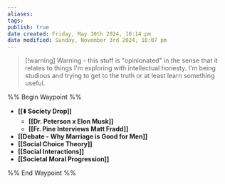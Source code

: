 ```yaml
---
aliases: 
tags: 
publish: true
date created: Friday, May 10th 2024, 10:14 pm
date modified: Sunday, November 3rd 2024, 10:07 pm
---
```


> [!warning] Warning - this stuff is "opinionated" in the sense that it relates to things I'm exploring with intellectual honesty. I'm being studious and trying to get to the truth or at least learn something useful.


%% Begin Waypoint %%
- **[[⬇️ Society Drop]]**
	- **[[Dr. Peterson x Elon Musk]]**
	- **[[Fr. Pine Interviews Matt Fradd]]**
- **[[Debate - Why Marriage is Good for Men]]**
- **[[Social Choice Theory]]**
- **[[Social Interactions]]**
- **[[Societal Moral Progression]]**

%% End Waypoint %%